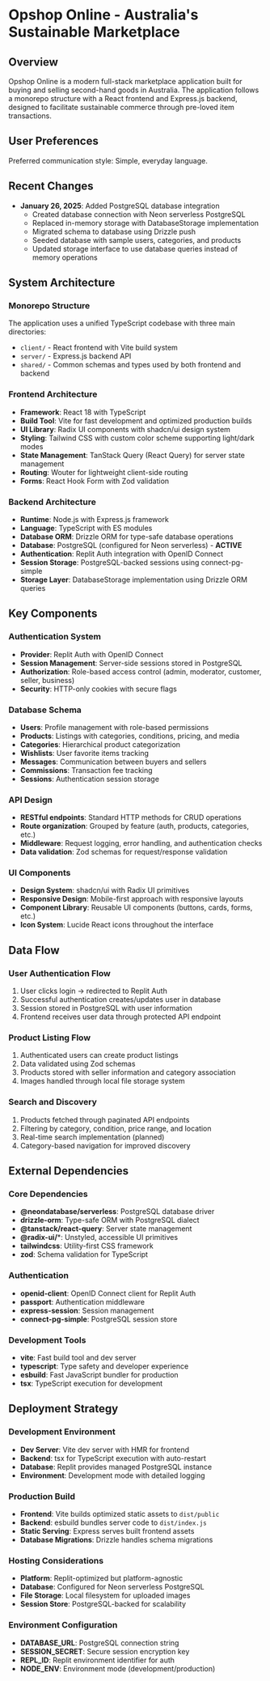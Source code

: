 # Opshop Online - Australia's Sustainable Marketplace

## Overview

Opshop Online is a modern full-stack marketplace application built for buying and selling second-hand goods in Australia. The application follows a monorepo structure with a React frontend and Express.js backend, designed to facilitate sustainable commerce through pre-loved item transactions.

## User Preferences

Preferred communication style: Simple, everyday language.

## Recent Changes

- **January 26, 2025**: Added PostgreSQL database integration
  - Created database connection with Neon serverless PostgreSQL
  - Replaced in-memory storage with DatabaseStorage implementation
  - Migrated schema to database using Drizzle push
  - Seeded database with sample users, categories, and products
  - Updated storage interface to use database queries instead of memory operations

## System Architecture

### Monorepo Structure
The application uses a unified TypeScript codebase with three main directories:
- `client/` - React frontend with Vite build system
- `server/` - Express.js backend API
- `shared/` - Common schemas and types used by both frontend and backend

### Frontend Architecture
- **Framework**: React 18 with TypeScript
- **Build Tool**: Vite for fast development and optimized production builds
- **UI Library**: Radix UI components with shadcn/ui design system
- **Styling**: Tailwind CSS with custom color scheme supporting light/dark modes
- **State Management**: TanStack Query (React Query) for server state management
- **Routing**: Wouter for lightweight client-side routing
- **Forms**: React Hook Form with Zod validation

### Backend Architecture
- **Runtime**: Node.js with Express.js framework
- **Language**: TypeScript with ES modules
- **Database ORM**: Drizzle ORM for type-safe database operations
- **Database**: PostgreSQL (configured for Neon serverless) - **ACTIVE**
- **Authentication**: Replit Auth integration with OpenID Connect
- **Session Storage**: PostgreSQL-backed sessions using connect-pg-simple
- **Storage Layer**: DatabaseStorage implementation using Drizzle ORM queries

## Key Components

### Authentication System
- **Provider**: Replit Auth with OpenID Connect
- **Session Management**: Server-side sessions stored in PostgreSQL
- **Authorization**: Role-based access control (admin, moderator, customer, seller, business)
- **Security**: HTTP-only cookies with secure flags

### Database Schema
- **Users**: Profile management with role-based permissions
- **Products**: Listings with categories, conditions, pricing, and media
- **Categories**: Hierarchical product categorization
- **Wishlists**: User favorite items tracking
- **Messages**: Communication between buyers and sellers
- **Commissions**: Transaction fee tracking
- **Sessions**: Authentication session storage

### API Design
- **RESTful endpoints**: Standard HTTP methods for CRUD operations
- **Route organization**: Grouped by feature (auth, products, categories, etc.)
- **Middleware**: Request logging, error handling, and authentication checks
- **Data validation**: Zod schemas for request/response validation

### UI Components
- **Design System**: shadcn/ui with Radix UI primitives
- **Responsive Design**: Mobile-first approach with responsive layouts
- **Component Library**: Reusable UI components (buttons, cards, forms, etc.)
- **Icon System**: Lucide React icons throughout the interface

## Data Flow

### User Authentication Flow
1. User clicks login → redirected to Replit Auth
2. Successful authentication creates/updates user in database
3. Session stored in PostgreSQL with user information
4. Frontend receives user data through protected API endpoint

### Product Listing Flow
1. Authenticated users can create product listings
2. Data validated using Zod schemas
3. Products stored with seller information and category association
4. Images handled through local file storage system

### Search and Discovery
1. Products fetched through paginated API endpoints
2. Filtering by category, condition, price range, and location
3. Real-time search implementation (planned)
4. Category-based navigation for improved discovery

## External Dependencies

### Core Dependencies
- **@neondatabase/serverless**: PostgreSQL database driver
- **drizzle-orm**: Type-safe ORM with PostgreSQL dialect
- **@tanstack/react-query**: Server state management
- **@radix-ui/***: Unstyled, accessible UI primitives
- **tailwindcss**: Utility-first CSS framework
- **zod**: Schema validation for TypeScript

### Authentication
- **openid-client**: OpenID Connect client for Replit Auth
- **passport**: Authentication middleware
- **express-session**: Session management
- **connect-pg-simple**: PostgreSQL session store

### Development Tools
- **vite**: Fast build tool and dev server
- **typescript**: Type safety and developer experience
- **esbuild**: Fast JavaScript bundler for production
- **tsx**: TypeScript execution for development

## Deployment Strategy

### Development Environment
- **Dev Server**: Vite dev server with HMR for frontend
- **Backend**: tsx for TypeScript execution with auto-restart
- **Database**: Replit provides managed PostgreSQL instance
- **Environment**: Development mode with detailed logging

### Production Build
- **Frontend**: Vite builds optimized static assets to `dist/public`
- **Backend**: esbuild bundles server code to `dist/index.js`
- **Static Serving**: Express serves built frontend assets
- **Database Migrations**: Drizzle handles schema migrations

### Hosting Considerations
- **Platform**: Replit-optimized but platform-agnostic
- **Database**: Configured for Neon serverless PostgreSQL
- **File Storage**: Local filesystem for uploaded images
- **Session Store**: PostgreSQL-backed for scalability

### Environment Configuration
- **DATABASE_URL**: PostgreSQL connection string
- **SESSION_SECRET**: Secure session encryption key
- **REPL_ID**: Replit environment identifier for auth
- **NODE_ENV**: Environment mode (development/production)